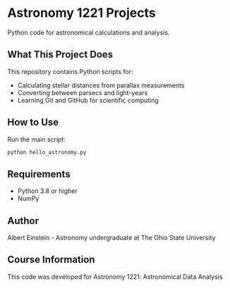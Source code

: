 # Astronomy 1221 Projects

Python code for astronomical calculations and analysis.

## What This Project Does

This repository contains Python scripts for:
- Calculating stellar distances from parallax measurements
- Converting between parsecs and light-years
- Learning Git and GitHub for scientific computing

## How to Use

Run the main script:
```python
python hello_astronomy.py
```

## Requirements

- Python 3.8 or higher
- NumPy

## Author

Albert Einstein - Astronomy undergraduate at The Ohio State University

## Course Information

This code was developed for Astronomy 1221: Astronomical Data Analysis